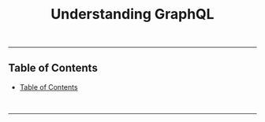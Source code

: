 <div align="center">
  <br>
  <h1><b>Understanding GraphQL</b></h1>
</div>
<br />

---
## Table of Contents

- [Table of Contents](#table-of-contents)


<br />

---